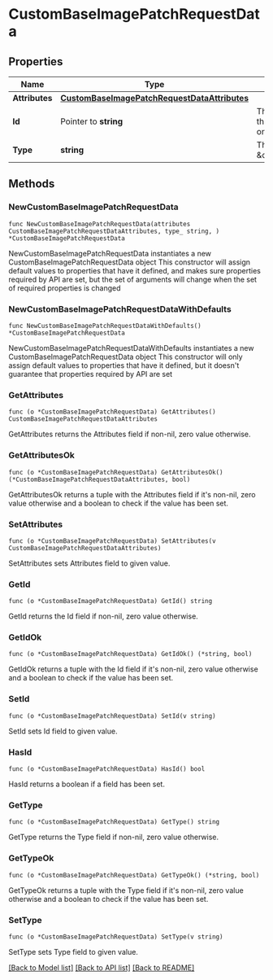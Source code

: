 # CustomBaseImagePatchRequestData

## Properties

Name | Type | Description | Notes
------------ | ------------- | ------------- | -------------
**Attributes** | [**CustomBaseImagePatchRequestDataAttributes**](CustomBaseImagePatchRequestDataAttributes.md) |  | 
**Id** | Pointer to **string** | The ID of the custom base image that should be updated. (Same one used in the URI) | [optional] 
**Type** | **string** | This should always be \&quot;custom_base_image\&quot; | 

## Methods

### NewCustomBaseImagePatchRequestData

`func NewCustomBaseImagePatchRequestData(attributes CustomBaseImagePatchRequestDataAttributes, type_ string, ) *CustomBaseImagePatchRequestData`

NewCustomBaseImagePatchRequestData instantiates a new CustomBaseImagePatchRequestData object
This constructor will assign default values to properties that have it defined,
and makes sure properties required by API are set, but the set of arguments
will change when the set of required properties is changed

### NewCustomBaseImagePatchRequestDataWithDefaults

`func NewCustomBaseImagePatchRequestDataWithDefaults() *CustomBaseImagePatchRequestData`

NewCustomBaseImagePatchRequestDataWithDefaults instantiates a new CustomBaseImagePatchRequestData object
This constructor will only assign default values to properties that have it defined,
but it doesn't guarantee that properties required by API are set

### GetAttributes

`func (o *CustomBaseImagePatchRequestData) GetAttributes() CustomBaseImagePatchRequestDataAttributes`

GetAttributes returns the Attributes field if non-nil, zero value otherwise.

### GetAttributesOk

`func (o *CustomBaseImagePatchRequestData) GetAttributesOk() (*CustomBaseImagePatchRequestDataAttributes, bool)`

GetAttributesOk returns a tuple with the Attributes field if it's non-nil, zero value otherwise
and a boolean to check if the value has been set.

### SetAttributes

`func (o *CustomBaseImagePatchRequestData) SetAttributes(v CustomBaseImagePatchRequestDataAttributes)`

SetAttributes sets Attributes field to given value.


### GetId

`func (o *CustomBaseImagePatchRequestData) GetId() string`

GetId returns the Id field if non-nil, zero value otherwise.

### GetIdOk

`func (o *CustomBaseImagePatchRequestData) GetIdOk() (*string, bool)`

GetIdOk returns a tuple with the Id field if it's non-nil, zero value otherwise
and a boolean to check if the value has been set.

### SetId

`func (o *CustomBaseImagePatchRequestData) SetId(v string)`

SetId sets Id field to given value.

### HasId

`func (o *CustomBaseImagePatchRequestData) HasId() bool`

HasId returns a boolean if a field has been set.

### GetType

`func (o *CustomBaseImagePatchRequestData) GetType() string`

GetType returns the Type field if non-nil, zero value otherwise.

### GetTypeOk

`func (o *CustomBaseImagePatchRequestData) GetTypeOk() (*string, bool)`

GetTypeOk returns a tuple with the Type field if it's non-nil, zero value otherwise
and a boolean to check if the value has been set.

### SetType

`func (o *CustomBaseImagePatchRequestData) SetType(v string)`

SetType sets Type field to given value.



[[Back to Model list]](../README.md#documentation-for-models) [[Back to API list]](../README.md#documentation-for-api-endpoints) [[Back to README]](../README.md)


